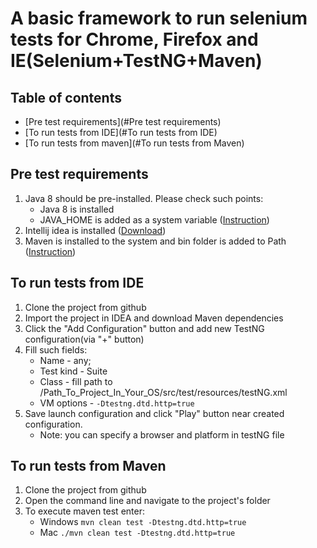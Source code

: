 # A basic framework to run selenium tests for Chrome, Firefox and IE(Selenium+TestNG+Maven)

## Table of contents
  * [Pre test requirements](#Pre test requirements)
  * [To run tests from IDE](#To run tests from IDE)
  * [To run tests from maven](#To run tests from Maven)
 
## Pre test requirements
1. Java 8 should be pre-installed. Please check such points:
    * Java 8 is installed
    * JAVA_HOME is added as a system variable ([Instruction](https://docs.oracle.com/cd/E19182-01/821-0917/inst_jdk_javahome_t/index.html))
2. Intellij idea is installed ([Download](https://www.jetbrains.com/ru-ru/idea/))
3. Maven is installed to the system and bin folder is added to Path ([Instruction](https://maven.apache.org/install.html))
    
## To run tests from IDE
1. Clone the project from github
2. Import the project in IDEA and download Maven dependencies
3. Click the "Add Configuration" button and add new TestNG configuration(via "+" button)
4. Fill such fields:
    * Name - any;
    * Test kind - Suite
    * Class - fill path to /Path_To_Project_In_Your_OS/src/test/resources/testNG.xml
    * VM options - ``-Dtestng.dtd.http=true``
4. Save launch configuration and click "Play" button near created configuration.
    * Note: you can specify a browser and platform in testNG file
  
 ## To run tests from Maven
 1. Clone the project from github
 2. Open the command line and navigate to the project's folder
 3. To execute maven test enter:
    * Windows ``mvn clean test -Dtestng.dtd.http=true``    
    * Mac ``./mvn clean test -Dtestng.dtd.http=true``
